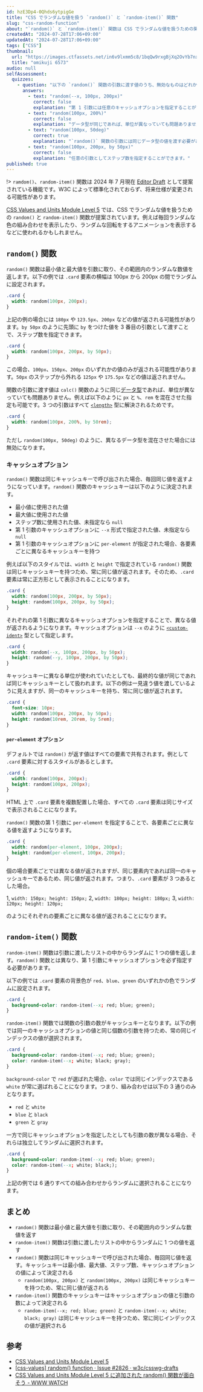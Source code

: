 ```yaml
---
id: hzE3Dp4-0Qhds6ytpigGe
title: "CSS でランダムな値を扱う `random()` と `random-item()` 関数"
slug: "css-random-function"
about: "`random()` と `random-item()` 関数は CSS でランダムな値を扱うための関数です。`random()` 関数は最小値と最大値を引数に取り、その範囲内のランダムな数値を返します。`random-item()` 関数は引数に渡したリストの中からランダムに 1 つの値を返します。"
createdAt: "2024-07-28T17:06+09:00"
updatedAt: "2024-07-28T17:06+09:00"
tags: ["CSS"]
thumbnail:
  url: "https://images.ctfassets.net/in6v9lxmm5c8/1bqQw9rxgBjXq2OvYb7nxZ/d9ba71d9cc533138ddff7430f3d8acfb/omikuji_6573.png"
  title: "omikuji 6573"
audio: null
selfAssessment:
  quizzes:
    - question: "以下の `random()` 関数の引数に渡す値のうち、無効なものはどれか？"
      answers:
        - text: "random(--x, 100px, 200px)"
          correct: false
          explanation: "第 1 引数には任意のキャッシュオプションを指定することができます。"
        - text: "random(100px, 200%)"
          correct: false
          explanation: "データ型が同じであれば、単位が異なっていても問題ありません。"
        - text: "random(100px, 50deg)"
          correct: true
          explanation: "`random()` 関数の引数には同じデータ型の値を渡す必要があります。"
        - text: "random(100px, 200px, by 50px)"
          correct: false
          explanation: "任意の引数としてステップ数を指定することができます。"
published: true
---
```

!> `ramdom()`、`random-item()` 関数は 2024 年 7 月現在 [Editor Draft](https://www.w3.org/standards/types/#ED) として提案されている機能です。W3C によって標準化されておらず、将来仕様が変更される可能性があります。

[CSS Values and Units Module Level 5](https://drafts.csswg.org/css-values-5/) では、CSS でランダムな値を扱うための `random()` と `random-item()` 関数が提案されています。例えば毎回ランダムな色の組み合わせを表示したり、ランダムな回転をするアニメーションを表示するなどに使われるかもしれません。

## `random()` 関数

`random()` 関数は最小値と最大値を引数に取り、その範囲内のランダムな数値を返します。以下の例では `.card` 要素の横幅は 100px から 200px の間でランダムに設定されます。

```css
.card {
  width: random(100px, 200px);
}
```

上記の例の場合には `180px` や `123.5px`、`200px` などの値が返される可能性があります。`by 50px` のように先頭に `by` をつけた値を 3 番目の引数として渡すことで、ステップ数を指定できます。

```css
.card {
  width: random(100px, 200px, by 50px);
}
```

この場合、`100px`、`150px`、`200px` のいずれかの値のみが返される可能性があります。`50px` のステップから外れる `125px` や `175.5px` などの値は返されません。

関数の引数に渡す値は `calc()` 関数のように同じ[データ型](https://developer.mozilla.org/ja/docs/Web/CSS/CSS_Types)であれば、単位が異なっていても問題ありません。例えば以下のように `px` と `%`、`rem` を混在させた指定も可能です。3 つの引数はすべて [`<length>`](https://developer.mozilla.org/ja/docs/Web/CSS/length) 型に解決されるためです。

```css
.card {
  width: random(100px, 200%, by 50rem);
}
```

ただし `random(100px, 50deg)` のように、異なるデータ型を混在させた場合には無効になります。

### キャッシュオプション

`random()` 関数は同じキャッシュキーで呼び出された場合、毎回同じ値を返すようになっています。`random()` 関数のキャッシュキーは以下のように決定されます。

- 最小値に使用された値
- 最大値に使用された値
- ステップ数に使用された値、未指定なら `null`
- 第 1 引数のキャッシュオプションに `--x` 形式で指定された値、未指定なら `null`
- 第 1 引数のキャッシュオプションに `per-element` が指定された場合、各要素ごとに異なるキャッシュキーを持つ

例えば以下のスタイルでは、`width` と `height` で指定されている `random()` 関数は同じキャッシュキーを持つため、常に同じ値が返されます。そのため、`.card` 要素は常に正方形として表示されることになります。

```css
.card {
  width: random(100px, 200px, by 50px);
  height: random(100px, 200px, by 50px);
}
```

それぞれの第 1 引数に異なるキャッシュオプションを指定することで、異なる値が返されるようになります。キャッシュオプションは `--x` のように [`<custom-ident>`](https://developer.mozilla.org/ja/docs/Web/CSS/custom-ident) 型として指定します。

```css
.card {
  width: random(--x, 100px, 200px, by 50px);
  height: random(--y, 100px, 200px, by 50px);
}
```

キャッシュキーに異なる単位が使われていたとしても、最終的な値が同じであれば同じキャッシュキーとして扱われます。以下の例は一見違う値を渡しているように見えますが、同一のキャッシュキーを持ち、常に同じ値が返されます。

```css
.card {
  font-size: 10px;
  width: random(100px, 200px, by 50px);
  height: random(10rem, 20rem, by 5rem);
}
```

#### `per-element` オプション

デフォルトでは `random()` が返す値はすべての要素で共有されます。例として `.card` 要素に対するスタイルがあるとします。

```css
.card {
  width: random(100px, 200px);
  height: random(100px, 200px);
}
```

HTML 上で `.card` 要素を複数配置した場合、すべての `.card` 要素は同じサイズで表示されることになります。

`random()` 関数の第 1 引数に `per-element` を指定することで、各要素ごとに異なる値を返すようになります。

```css
.card {
  width: random(per-element, 100px, 200px);
  height: random(per-element, 100px, 200px);
}
```

個の場合要素ごとでは異なる値が返されますが、同じ要素内であれば同一のキャッシュキーであるため、同じ値が返されます。つまり、`.card` 要素が 3 つあるとした場合。

1, `width: 150px; height: 150px;`
2, `width: 180px; height: 180px;`
3, `width: 120px; height: 120px;`

のようにそれぞれの要素ごとに異なる値が返されることになります。

## `random-item()` 関数

`random-item()` 関数は引数に渡したリストの中からランダムに 1 つの値を返します。`random()` 関数とは異なり、第 1 引数にキャッシュオプションを必ず指定する必要があります。

以下の例では `.card` 要素の背景色が `red`、`blue`、`green` のいずれかの色でランダムに設定されます。

```css
.card {
  background-color: random-item(--x; red; blue; green);
}
```

`random-item()` 関数では関数の引数の数がキャッシュキーとなります。以下の例では同一のキャッシュオプションの値と同じ個数の引数を持つため、常の同じインデックスの値が選択されます。

```css
.card {
  background-color: random-item(--x; red; blue; green);
  color: random-item(--x; white; black; gray);
}
```

`background-color` で `red` が選ばれた場合、`color` では同じインデックスである `white` が常に選ばれることになります。つまり、組み合わせは以下の 3 通りのみとなります。

- `red` と `white`
- `blue` と `black`
- `green` と `gray`

一方で同じキャッシュオプションを指定したとしても引数の数が異なる場合、それらは独立してランダムに選択されます。

```css
.card {
  background-color: random-item(--x; red; blue; green);
  color: random-item(--x; white; black;);
}
```

上記の例では 6 通りすべての組み合わせからランダムに選択されることになります。

## まとめ

- `random()` 関数は最小値と最大値を引数に取り、その範囲内のランダムな数値を返す
- `random-item()` 関数は引数に渡したリストの中からランダムに 1 つの値を返す
- `random()` 関数は同じキャッシュキーで呼び出された場合、毎回同じ値を返す。キャッシュキーは最小値、最大値、ステップ数、キャッシュオプションの値によって決定される
  - `random(100px, 200px)` と `random(100px, 200px)` は同じキャッシュキーを持つため、常に同じ値が返される
- `random-item()` 関数のキャッシュキーはキャッシュオプションの値と引数の数によって決定される
  - `random-item(--x; red; blue; green)` と `random-item(--x; white; black; gray)` は同じキャッシュキーを持つため、常に同じインデックスの値が選択される

## 参考

- [CSS Values and Units Module Level 5](https://drafts.csswg.org/css-values-5/#randomness)
- [\[css-values\] random() function · Issue #2826 · w3c/csswg-drafts](https://github.com/w3c/csswg-drafts/issues/2826)
- [CSS Values and Units Module Level 5 に追加された random() 関数が面白そう - WWW WATCH](https://hyper-text.org/archives/2023/11/css_random_functions/)
